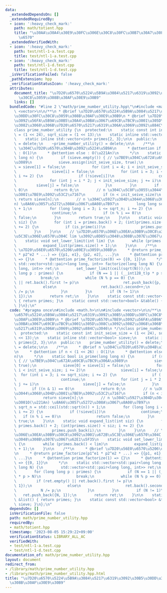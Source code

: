 ```yaml
---
data:
  _extendedDependsOn: []
  _extendedRequiredBy:
  - icon: ':heavy_check_mark:'
    path: math/totient.hpp
    title: "\u30AA\u30A4\u30E9\u30FC\u306E\u30C8\u30FC\u30B7\u30A7\u30F3\u30C8\u95A2\
      \u6570"
  _extendedVerifiedWith:
  - icon: ':heavy_check_mark:'
    path: test/ntl-1-a.test.cpp
    title: test/ntl-1-a.test.cpp
  - icon: ':heavy_check_mark:'
    path: test/ntl-1-d.test.cpp
    title: test/ntl-1-d.test.cpp
  _isVerificationFailed: false
  _pathExtension: hpp
  _verificationStatusIcon: ':heavy_check_mark:'
  attributes:
    document_title: "\u7D20\u6570\u5224\u5B9A\u3084\u5217\u6319\u3092\u30B5\u30DD\u30FC\
      \u30C8\u3059\u308B\u30AF\u30E9\u30B9"
    links: []
  bundledCode: "#line 2 \"math/prime_number_utility.hpp\"\n#include <math.h>\n\n#include\
    \ <vector>\n\n/**\n * @brief \u7D20\u6570\u5224\u5B9A\u3084\u5217\u6319\u3092\u30B5\
    \u30DD\u30FC\u30C8\u3059\u308B\u30AF\u30E9\u30B9\n * @brief \u7D20\u6570\u7BE9\
    \u3092\u56FA\u5B9A\u30B5\u30A4\u30BA\u3067\u69CB\u7BC9\u3001\u305D\u308C\u3092\
    \u3082\u3068\u306B\u7D20\u6570\u5217\u6319\u306A\u3069\u3092\u884C\u3046\n */\n\
    class prime_number_utility {\n  protected:\n    static const int init_seive_size\
    \ = (1 << 24), sqrt_size = (1 << 13);\n    static inline std::vector<bool> sieve;\n\
    \    static inline std::vector<int> primes{2, 3};\n\n  public:\n    prime_number_utility()\
    \ = delete;\n    ~prime_number_utility() = delete;\n\n    /**\n     * @brief n\
    \ \u304C\u7D20\u6570\u304B\u3092\u5224\u5B9A\n     * @attention if n < (1 << 26)\
    \ : O(1)\n     * @attention else : O(\u221An)\n     */\n    static bool is_prime(long\
    \ long n) {\n        if (sieve.empty()) { // \u7BE9\u304C\u672A\u69CB\u7BC9\u306A\
    \u3089\n            sieve.assign(init_seive_size, true);\n            sieve[0]\
    \ = sieve[1] = false;\n            for (int i = 4; i < init_seive_size; i += 2)\n\
    \                sieve[i] = false;\n            for (int i = 3; i <= sqrt_size;\
    \ i += 2) {\n                if (!sieve[i])\n                    continue;\n \
    \               for (int j = i * 2; j < init_seive_size; j += i)\n           \
    \         sieve[j] = false;\n            }\n        }\n        if ((n & 1) ==\
    \ 0)\n            return 0;\n        // n \u304C\u5C0F\u3055\u3044\u3068\u304D\
    \u3001\u7BE9\u3092\u53C2\u7167\n        if (n < init_seive_size)\n           \
    \ return sieve[n];\n        // n \u304C\u5927\u304D\u3044\u3068\u304D\u3001O(\u221A\
    n) \u8A66\u3057\u5272\u308A\u3067\u8A08\u7B97\n        long long sqrt_n = std::ceil(std::sqrt(n))\
    \ + 1;\n        for (long long i = 3; i <= sqrt_n; i += 2) {\n            if (!sieve[i])\n\
    \                continue;\n            if (n % i == 0)\n                return\
    \ false;\n        }\n        return true;\n    }\n\n    static void expand_list(int\
    \ siz) {\n        for (int i = primes.back() + 2; (int)primes.size() < siz; i\
    \ += 2) {\n            if (is_prime(i))\n                primes.push_back(i);\n\
    \        }\n    }\n\n    // \u7D20\u6570\u306E\u30EA\u30B9\u30C8\u3092\u3001\u672B\
    \u5C3E\u306E\u6570\u304C lim \u3092\u8D85\u3048\u308B\u307E\u3067\u62E1\u5F35\n\
    \    static void set_lower_limit(int lim) {\n        while (primes.back() < lim)\n\
    \            expand_list(primes.size() + 1);\n    }\n\n    /**\n     * @brief\
    \ \u7D20\u56E0\u6570\u5206\u89E3\u3059\u308B\n     * @return prime_factorize(p1^e1\
    \ * p2^e2 * ...) => {{p1, e1}, {p2, e2], ...}\n     * @attention prime_factorize(1)\
    \ => {}\n     * @attention prime_factorize(0) => {{0, 1}}\n     */\n    static\
    \ std::vector<std::pair<long long, int>> factorize(long long N) {\n        std::vector<std::pair<long\
    \ long, int>> ret;\n        set_lower_limit(ceil(sqrt(N)));\n        for (long\
    \ long p : primes) {\n            if (N == 1 || (__int128_t)p * p > N)\n     \
    \           break;\n            while (N % p == 0) {\n                if (ret.empty()\
    \ || ret.back().first != p)\n                    ret.push_back({p, 1});\n    \
    \            else\n                    ret.back().second++;\n                N\
    \ /= p;\n            }\n        }\n        if (N != 1)\n            ret.push_back({N,\
    \ 1});\n        return ret;\n    }\n\n    static const std::vector<int> &list()\
    \ { return primes; }\n    static const std::vector<bool> &table() { return sieve;\
    \ }\n};\n"
  code: "#pragma once\n#include <math.h>\n\n#include <vector>\n\n/**\n * @brief \u7D20\
    \u6570\u5224\u5B9A\u3084\u5217\u6319\u3092\u30B5\u30DD\u30FC\u30C8\u3059\u308B\
    \u30AF\u30E9\u30B9\n * @brief \u7D20\u6570\u7BE9\u3092\u56FA\u5B9A\u30B5\u30A4\
    \u30BA\u3067\u69CB\u7BC9\u3001\u305D\u308C\u3092\u3082\u3068\u306B\u7D20\u6570\
    \u5217\u6319\u306A\u3069\u3092\u884C\u3046\n */\nclass prime_number_utility {\n\
    \  protected:\n    static const int init_seive_size = (1 << 24), sqrt_size = (1\
    \ << 13);\n    static inline std::vector<bool> sieve;\n    static inline std::vector<int>\
    \ primes{2, 3};\n\n  public:\n    prime_number_utility() = delete;\n    ~prime_number_utility()\
    \ = delete;\n\n    /**\n     * @brief n \u304C\u7D20\u6570\u304B\u3092\u5224\u5B9A\
    \n     * @attention if n < (1 << 26) : O(1)\n     * @attention else : O(\u221A\
    n)\n     */\n    static bool is_prime(long long n) {\n        if (sieve.empty())\
    \ { // \u7BE9\u304C\u672A\u69CB\u7BC9\u306A\u3089\n            sieve.assign(init_seive_size,\
    \ true);\n            sieve[0] = sieve[1] = false;\n            for (int i = 4;\
    \ i < init_seive_size; i += 2)\n                sieve[i] = false;\n          \
    \  for (int i = 3; i <= sqrt_size; i += 2) {\n                if (!sieve[i])\n\
    \                    continue;\n                for (int j = i * 2; j < init_seive_size;\
    \ j += i)\n                    sieve[j] = false;\n            }\n        }\n \
    \       if ((n & 1) == 0)\n            return 0;\n        // n \u304C\u5C0F\u3055\
    \u3044\u3068\u304D\u3001\u7BE9\u3092\u53C2\u7167\n        if (n < init_seive_size)\n\
    \            return sieve[n];\n        // n \u304C\u5927\u304D\u3044\u3068\u304D\
    \u3001O(\u221An) \u8A66\u3057\u5272\u308A\u3067\u8A08\u7B97\n        long long\
    \ sqrt_n = std::ceil(std::sqrt(n)) + 1;\n        for (long long i = 3; i <= sqrt_n;\
    \ i += 2) {\n            if (!sieve[i])\n                continue;\n         \
    \   if (n % i == 0)\n                return false;\n        }\n        return\
    \ true;\n    }\n\n    static void expand_list(int siz) {\n        for (int i =\
    \ primes.back() + 2; (int)primes.size() < siz; i += 2) {\n            if (is_prime(i))\n\
    \                primes.push_back(i);\n        }\n    }\n\n    // \u7D20\u6570\
    \u306E\u30EA\u30B9\u30C8\u3092\u3001\u672B\u5C3E\u306E\u6570\u304C lim \u3092\u8D85\
    \u3048\u308B\u307E\u3067\u62E1\u5F35\n    static void set_lower_limit(int lim)\
    \ {\n        while (primes.back() < lim)\n            expand_list(primes.size()\
    \ + 1);\n    }\n\n    /**\n     * @brief \u7D20\u56E0\u6570\u5206\u89E3\u3059\u308B\
    \n     * @return prime_factorize(p1^e1 * p2^e2 * ...) => {{p1, e1}, {p2, e2],\
    \ ...}\n     * @attention prime_factorize(1) => {}\n     * @attention prime_factorize(0)\
    \ => {{0, 1}}\n     */\n    static std::vector<std::pair<long long, int>> factorize(long\
    \ long N) {\n        std::vector<std::pair<long long, int>> ret;\n        set_lower_limit(ceil(sqrt(N)));\n\
    \        for (long long p : primes) {\n            if (N == 1 || (__int128_t)p\
    \ * p > N)\n                break;\n            while (N % p == 0) {\n       \
    \         if (ret.empty() || ret.back().first != p)\n                    ret.push_back({p,\
    \ 1});\n                else\n                    ret.back().second++;\n     \
    \           N /= p;\n            }\n        }\n        if (N != 1)\n         \
    \   ret.push_back({N, 1});\n        return ret;\n    }\n\n    static const std::vector<int>\
    \ &list() { return primes; }\n    static const std::vector<bool> &table() { return\
    \ sieve; }\n};\n"
  dependsOn: []
  isVerificationFile: false
  path: math/prime_number_utility.hpp
  requiredBy:
  - math/totient.hpp
  timestamp: '2023-08-05 15:29:22+09:00'
  verificationStatus: LIBRARY_ALL_AC
  verifiedWith:
  - test/ntl-1-a.test.cpp
  - test/ntl-1-d.test.cpp
documentation_of: math/prime_number_utility.hpp
layout: document
redirect_from:
- /library/math/prime_number_utility.hpp
- /library/math/prime_number_utility.hpp.html
title: "\u7D20\u6570\u5224\u5B9A\u3084\u5217\u6319\u3092\u30B5\u30DD\u30FC\u30C8\u3059\
  \u308B\u30AF\u30E9\u30B9"
---
```

